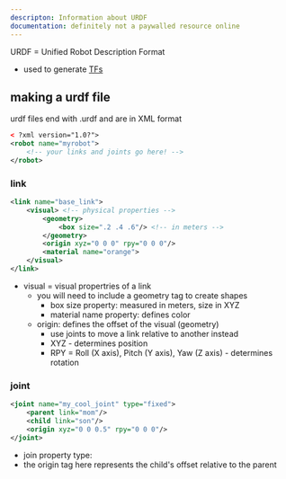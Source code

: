 ```yaml
---
descripton: Information about URDF
documentation: definitely not a paywalled resource online
---
```


URDF = Unified Robot Description Format
- used to generate [TFs](tf2.md)

## making a urdf file
urdf files end with .urdf and are in XML format
```xml
< ?xml version="1.0?">
<robot name="myrobot"> 
	<!-- your links and joints go here! -->
</robot>
```
### link
```xml
<link name="base_link">
	<visual> <!-- physical properties -->
		<geometry>
			<box size=".2 .4 .6"/> <!-- in meters -->
		</geometry>
		<origin xyz="0 0 0" rpy="0 0 0"/>
		<material name="orange">
	</visual>
</link>
```
- visual = visual propertries of a link
	- you will need to include a geometry tag to create shapes
		- box size property: measured in meters, size in XYZ
		- material name property: defines color
	- origin: defines the offset of the visual (geometry)
		- use joints to move a link relative to another instead
		- XYZ - determines position
		- RPY = Roll (X axis), Pitch (Y axis), Yaw (Z axis) - determines rotation
### joint
```xml
<joint name="my_cool_joint" type="fixed">
	<parent link="mom"/>
	<child link="son"/>
	<origin xyz="0 0 0.5" rpy="0 0 0"/>
</joint>
```
* join property type:
* the origin tag here represents the child's offset relative to the parent